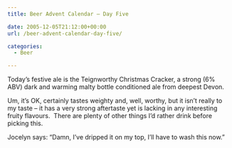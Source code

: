 ```yaml
---
title: Beer Advent Calendar – Day Five

date: 2005-12-05T21:12:00+00:00
url: /beer-advent-calendar-day-five/

categories:
  - Beer

---
```

Today&#8217;s festive ale is the Teignworthy Christmas Cracker, a strong (6% ABV) dark and warming malty bottle conditioned ale from deepest Devon.

Um, it&#8217;s OK, certainly tastes weighty and, well, worthy, but it isn&#8217;t really to my taste &#8211; it has a very strong aftertaste yet is lacking in any interesting fruity flavours.&nbsp;&nbsp;There are plenty of other things I&#8217;d rather drink before picking this.

Jocelyn says: &#8220;Damn, I&#8217;ve dripped it on my top, I&#8217;ll have to wash this now.&#8221;